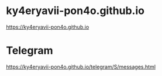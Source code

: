 # ky4eryavii-pon4o.github.io
https://ky4eryavii-pon4o.github.io


# Telegram
https://ky4eryavii-pon4o.github.io/telegram/S/messages.html
#
